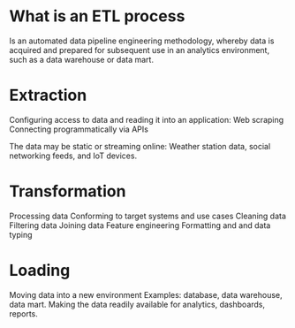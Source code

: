 # What is an ETL process

Is an automated data pipeline engineering methodology, whereby data is acquired and prepared for subsequent use in an analytics environment, such as a data warehouse or data mart.

# Extraction

Configuring access to data and reading it into an application:
Web scraping
Connecting  programmatically via APIs

The data may be static or streaming online:
Weather station data, social networking feeds, and IoT devices.

# Transformation

Processing data
Conforming to target systems and use cases
Cleaning data
Filtering data
Joining data
Feature engineering
Formatting and and data typing

# Loading

Moving data into a new environment
Examples: database, data warehouse, data mart.
Making the data readily available for analytics, dashboards, reports.

